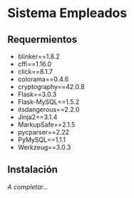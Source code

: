 # Sistema Empleados

## Requermientos
- blinker==1.8.2
- cffi==1.16.0
- click==8.1.7
- colorama==0.4.6
- cryptography==42.0.8
- Flask==3.0.3
- Flask-MySQL==1.5.2
- itsdangerous==2.2.0
- Jinja2==3.1.4
- MarkupSafe==2.1.5
- pycparser==2.22
- PyMySQL==1.1.1
- Werkzeug==3.0.3

## Instalación

_A completar..._